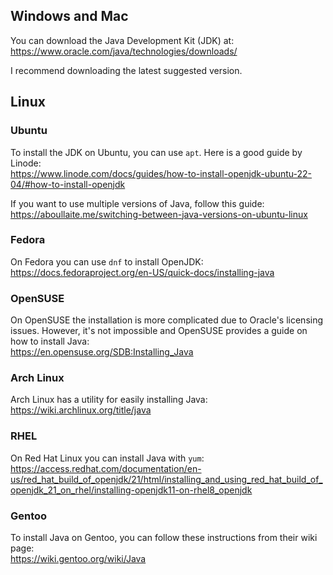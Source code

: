 
## Windows and Mac
You can download the Java Development Kit (JDK) at:
https://www.oracle.com/java/technologies/downloads/

I recommend downloading the latest suggested version.

## Linux

### Ubuntu
To install the JDK on Ubuntu, you can use `apt`. Here is a good guide by Linode:
<br/> https://www.linode.com/docs/guides/how-to-install-openjdk-ubuntu-22-04/#how-to-install-openjdk

If you want to use multiple versions of Java, follow this guide:
<br/> https://aboullaite.me/switching-between-java-versions-on-ubuntu-linux

### Fedora
On Fedora you can use `dnf` to install OpenJDK:
<br/> https://docs.fedoraproject.org/en-US/quick-docs/installing-java

### OpenSUSE
On OpenSUSE the installation is more complicated due to Oracle's licensing issues. 
However, it's not impossible and OpenSUSE provides a guide on how to install Java:
<br/> https://en.opensuse.org/SDB:Installing_Java

### Arch Linux
Arch Linux has a utility for easily installing Java:
<br/> https://wiki.archlinux.org/title/java

### RHEL
On Red Hat Linux you can install Java with `yum`:
<br/> https://access.redhat.com/documentation/en-us/red_hat_build_of_openjdk/21/html/installing_and_using_red_hat_build_of_openjdk_21_on_rhel/installing-openjdk11-on-rhel8_openjdk

### Gentoo
To install Java on Gentoo, you can follow these instructions from their wiki page:
<br/> https://wiki.gentoo.org/wiki/Java
